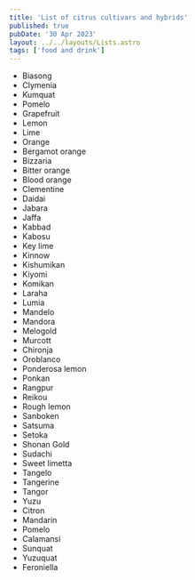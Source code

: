 ```yaml
---
title: 'List of citrus cultivars and hybrids'
published: true
pubDate: '30 Apr 2023'
layout: ../../layouts/Lists.astro
tags: ['food and drink']
---
```


* Biasong
* Clymenia
* Kumquat
* Pomelo	
* Grapefruit
* Lemon
* Lime
* Orange
* Bergamot orange
* Bizzaria
* Bitter orange
* Blood orange
* Clementine
* Daidai
* Jabara
* Jaffa
* Kabbad
* Kabosu
* Key lime
* Kinnow
* Kishumikan
* Kiyomi
* Komikan
* Laraha
* Lumia
* Mandelo
* Mandora
* Melogold
* Murcott
* Chironja
* Oroblanco
* Ponderosa lemon
* Ponkan
* Rangpur
* Reikou
* Rough lemon
* Sanboken
* Satsuma
* Setoka
* Shonan Gold
* Sudachi
* Sweet limetta
* Tangelo
* Tangerine
* Tangor
* Yuzu
* Citron
* Mandarin
* Pomelo
* Calamansi
* Sunquat
* Yuzuquat
* Feroniella